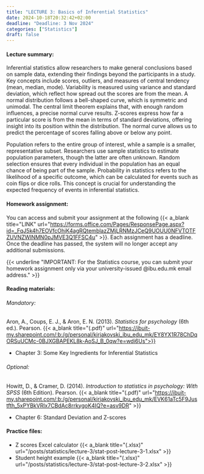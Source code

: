 ```yaml
---
title: "LECTURE 3: Basics of Inferential Statistics"
date: 2024-10-18T20:32:42+02:00
deadline: "Deadline: 3 Nov 2024"
categories: ["Statistics"]
draft: false
---
```


#### Lecture summary:

Inferential statistics allow researchers to make general conclusions based on sample data, extending their findings beyond the participants in a study. Key concepts include scores, outliers, and measures of central tendency (mean, median, mode). Variability is measured using variance and standard deviation, which reflect how spread out the scores are from the mean. A normal distribution follows a bell-shaped curve, which is symmetric and unimodal. The central limit theorem explains that, with enough random influences, a precise normal curve results. Z-scores express how far a particular score is from the mean in terms of standard deviations, offering insight into its position within the distribution. The normal curve allows us to predict the percentage of scores falling above or below any point.

Population refers to the entire group of interest, while a sample is a smaller, representative subset. Researchers use sample statistics to estimate population parameters, though the latter are often unknown. Random selection ensures that every individual in the population has an equal chance of being part of the sample. Probability in statistics refers to the likelihood of a specific outcome, which can be calculated for events such as coin flips or dice rolls. This concept is crucial for understanding the expected frequency of events in inferential statistics.

#### Homework assignment:

You can access and submit your assignment at the following {{< a_blank title="LINK" url="https://forms.office.com/Pages/ResponsePage.aspx?id=_FqJ5k4h7EOVfcOhjK4agRQtemblazZMjLRNMzJCeQ9UOUU0NFVTOTFZUVNZWlNMN0pJMVE3Q1FFSC4u" >}}. Each assignment has a deadline. Once the deadline has passed, the system will no longer accept any additional submissions.

{{< underline "IMPORTANT: For the Statistics course, you can submit your homework assignment only via your university-issued @ibu.edu.mk email address." >}}

#### Reading materials:

###### Mandatory: 

Aron, A., Coups, E. J., & Aron, E. N. (2013). *Statistics for psychology* (6th ed.). Pearson. {{< a_blank title="(.pdf)" url="https://ibuit-my.sharepoint.com/:b:/g/personal/kirjakovski_ibu_edu_mk/EY8YX1R78ChDqORSuUCMc-0BJXGBAPEKL8k-AoSJ_B_0qw?e=wdi6Us">}}

* Chapter 3: Some Key Ingredients for Inferential  Statistics

###### Optional:

Howitt, D., & Cramer, D. (2014). *Introduction to statistics in psychology: With SPSS* (6th Edition). Pearson. {{< a_blank title="(.pdf)" url="https://ibuit-my.sharepoint.com/:b:/g/personal/kirjakovski_ibu_edu_mk/EVK61aTc5F9Justfth_5xPYBkVRlx7CBdAc8rrkygoK4IQ?e=asv9DR" >}}

* Chapter 6: Standard Deviation and Z-scores

#### Practice files:

* Z scores Excel calculator {{< a_blank title="(.xlsx)" url="/posts/statistics/lecture-3/stat-post-lecture-3-1.xlsx" >}}
* Student height example {{< a_blank title="(.xlsx)" url="/posts/statistics/lecture-3/stat-post-lecture-3-2.xlsx" >}}
